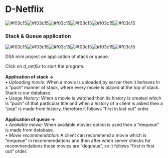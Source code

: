 # D-Netflix
![#f03c15](https://placehold.it/15/f03c15/000000?text=+)![#f03c15](https://placehold.it/15/f03c15/000000?text=+)![#f03c15](https://placehold.it/15/f03c15/000000?text=+)![#f03c15](https://placehold.it/15/f03c15/000000?text=+)![#f03c15](https://placehold.it/15/f03c15/000000?text=+)![#f03c15](https://placehold.it/15/f03c15/000000?text=+)
### Stack & Queue application
![#f03c15](https://placehold.it/15/f03c15/000000?text=+)![#f03c15](https://placehold.it/15/f03c15/000000?text=+)![#f03c15](https://placehold.it/15/f03c15/000000?text=+)![#f03c15](https://placehold.it/15/f03c15/000000?text=+)![#f03c15](https://placehold.it/15/f03c15/000000?text=+)![#f03c15](https://placehold.it/15/f03c15/000000?text=+)

DSA mini project on application of stack or queue.

Click on *d_netflix* to start the program.
</br></br>
**Application of stack ->**
</br>
• *Uploading movie:* When a movie is uploaded by server then it behaves in a “push” manner of
stack, where every movie is placed at the top of stack. Stack is our database.
</br>
• *Usage History:* When a movie is watched then its history is created which is “push” of that
particular title and when a history of a client is asked then a “pop” is made from history,
therefore it follows “first in last out” order.
</br></br>
**Application of queue ->**
</br>
• *Available movie:* When available movies option is used then a “dequeue” is made from database.
</br>
• *Movie recommendation:* A client can recommend a movie which is “enqueue” in
recommendations and then after when server checks for recommendations those movies are
“dequeue”, so it follows “first in first out” order.
